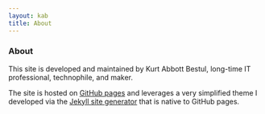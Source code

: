 ```yaml
---
layout: kab
title: About
---
```

### About

This site is developed and maintained by Kurt Abbott Bestul, long-time IT professional, technophile, and maker.

The site is hosted on [GitHub pages](https://pages.github.com/) and leverages a very simplified theme I developed via the [Jekyll site generator](https://en.wikipedia.org/wiki/Jekyll_(software)) that is native to GitHub pages.

